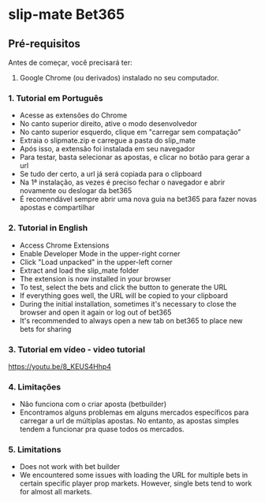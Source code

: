 # slip-mate Bet365

## Pré-requisitos

Antes de começar, você precisará ter:

1. Google Chrome (ou derivados) instalado no seu computador.

### 1. Tutorial em Português

- Acesse as extensões do Chrome
- No canto superior direito, ative o modo desenvolvedor
- No canto superior esquerdo, clique em "carregar sem compatação"
- Extraia o slipmate.zip e carregue a pasta do slip_mate
- Após isso, a extensão foi instalada em seu navegador
- Para testar, basta selecionar as apostas, e clicar no botão para gerar a url
- Se tudo der certo, a url já será copiada para o clipboard
- Na 1ª instalação, as vezes é preciso fechar o navegador e abrir novamente ou deslogar da bet365
- É recomendável sempre abrir uma nova guia na bet365 para fazer novas apostas e compartilhar

### 2. Tutorial in English

- Access Chrome Extensions
- Enable Developer Mode in the upper-right corner
- Click "Load unpacked" in the upper-left corner
- Extract and load the slip_mate folder
- The extension is now installed in your browser
- To test, select the bets and click the button to generate the URL
- If everything goes well, the URL will be copied to your clipboard
- During the initial installation, sometimes it's necessary to close the browser and open it again or log out of bet365
- It's recommended to always open a new tab on bet365 to place new bets for sharing

### 3. Tutorial em vídeo - video tutorial

https://youtu.be/8_KEUS4Hhp4

### 4. Limitações

- Não funciona com o criar aposta (betbuilder)
- Encontramos alguns problemas em alguns mercados específicos para carregar a url de múltiplas apostas. No entanto, as apostas simples tendem a funcionar pra quase todos os mercados.

### 5. Limitations

- Does not work with bet builder
- We encountered some issues with loading the URL for multiple bets in certain specific player prop markets. However, single bets tend to work for almost all markets.
